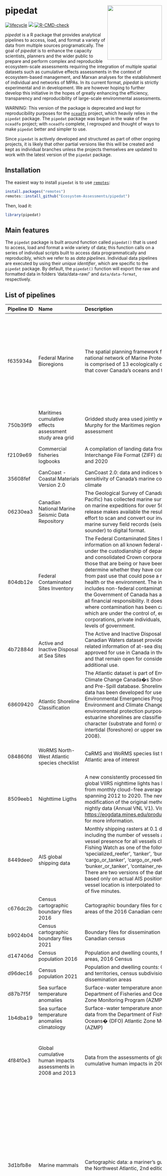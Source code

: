 
<!-- README.md is generated from README.Rmd. Please edit that file -->

# pipedat <a href='https://github.com/Ecosystem-Assessments/pipedat'><img src='man/figures/logo.png' align="right" height="175" /></a>

<!-- badges: start -->
<!-- [![Check package](https://github.com/inSileco/graphicsutils/actions/workflows/check-moreorless-standard.yaml/badge.svg)](https://github.com/inSileco/graphicsutils/actions/workflows/check-moreorless-standard.yaml) -->
<!-- [![codecov](https://codecov.io/gh/inSileco/graphicsutils/branch/master/graph/badge.svg)](https://codecov.io/gh/inSileco/graphicsutils) -->

[![lifecycle](https://img.shields.io/badge/lifecycle-experimental-orange.svg)](https://www.tidyverse.org/lifecycle/#preliminary)
![](https://img.shields.io/badge/status-preliminary-blue.svg)
[![R-CMD-check](https://github.com/Ecosystem-Assessments/pipedat/actions/workflows/R-CMD-check.yaml/badge.svg)](https://github.com/Ecosystem-Assessments/pipedat/actions/workflows/R-CMD-check.yaml)
<!-- badges: end -->

*pipedat* is a R package that provides analytical pipelines to access,
load, and format a variety of data from multiple sources
programatically. The goal of *pipedat* is to enhance the capacity
scientists, planners and the wider public to prepare and perform complex
and reproducible ecosystem-scale assessments requiring the integration
of multiple spatial datasets such as cumulative effects assessments in
the context of ecosystem-based management, and Marxan analyses for the
establishment of individual and networks of MPAs. In its current format,
*pipedat* is strictly experimental and in development. We are however
hoping to further develop this initiative in the hopes of greatly
enhancing the efficiency, transparency and reproducibility of
large-scale environmental assessments.

WARNING: This version of the package is deprecated and kept for
reproducibility purposes for the
[`nceadfo`](https://github.com/Ecosystem-Assessments/nceadfo) project,
which heavily relies in the `pipedat` package. The `pipedat` package was
begun in the wake of the `nceadfo` project; with `nceadfo` complete, I
regrouped and thought of ways to make `pipedat` better and simpler to
use.

Since `pipedat` is actively developed and structured as part of other
ongoing projects, it is likely that other partial versions like this
will be created and kept as individual branches unless the projects
themselves are updated to work with the latest version of the `pipedat`
package.

## Installation

The easiest way to install `pipedat` is to use
[`remotes`](https://cran.r-project.org/package=remotes):

``` r
install.packages("remotes")
remotes::install_github("Ecosystem-Assessments/pipedat")
```

Then, load it:

``` r
library(pipedat)
```

## Main features

The `pipedat` package is built around function called `pipedat()` that
is used to access, load and format a wide variety of data; this function
calls on a series of individual scripts built to access data
programmatically and reproducibly, which we refer to as *data
pipelines*. Individual data pipelines are executed by using their
*unique identifier*, which are specific to the `pipedat` package. By
default, the `pipedat()` function will export the raw and formatted data
in folders ‘data/data-raw/’ and `data/data-format`, respectively.

## List of pipelines

| Pipeline ID | Name                                                                                                                              | Description                                                                                                                                                                                                                                                                                                                                                                                                                                                                                                                                                                                                                                                                                                                        | Source                                                                                                                                                                                                              |
|:------------|:----------------------------------------------------------------------------------------------------------------------------------|:-----------------------------------------------------------------------------------------------------------------------------------------------------------------------------------------------------------------------------------------------------------------------------------------------------------------------------------------------------------------------------------------------------------------------------------------------------------------------------------------------------------------------------------------------------------------------------------------------------------------------------------------------------------------------------------------------------------------------------------|:--------------------------------------------------------------------------------------------------------------------------------------------------------------------------------------------------------------------|
| f635934a    | Federal Marine Bioregions                                                                                                         | The spatial planning framework for Canada’s national network of Marine Protected Areas (MPAs) is comprised of 13 ecologically defined bioregions that cover Canada’s oceans and the Great Lakes.                                                                                                                                                                                                                                                                                                                                                                                                                                                                                                                                   | Fisheries and Oceans Canada (2009); Fisheries and Oceans Canada (2010); Government of Canada (2011); Fisheries and Oceans Canada (2021a)                                                                            |
| 750b39f9    | Maritimes cumulative effects assessment study area grid                                                                           | Gridded study area used jointly with N. Kelly and G. Murphy for the Maritimes region cumulative effects assessment                                                                                                                                                                                                                                                                                                                                                                                                                                                                                                                                                                                                                 | Kelly and Murphy (2021)                                                                                                                                                                                             |
| f2109e69    | Commercial fisheries logbooks                                                                                                     | A compilation of landing data from Zonal Interchange File Format (ZIFF) data between 2000 and 2020                                                                                                                                                                                                                                                                                                                                                                                                                                                                                                                                                                                                                                 | Fisheries and Oceans Canada (2021b)                                                                                                                                                                                 |
| 35608fef    | CanCoast - Coastal Materials Version 2.0                                                                                          | CanCoast 2.0: data and indices to describe the sensitivity of Canada’s marine coasts to changing climate                                                                                                                                                                                                                                                                                                                                                                                                                                                                                                                                                                                                                           | Manson Couture et al. (2019)                                                                                                                                                                                        |
| 06230ea3    | Canadian National Marine Seismic Data Repository                                                                                  | The Geological Survey of Canada (Atlantic and Pacific) has collected marine survey field records on marine expeditions for over 50 years. This release makes available the results of an ongoing effort to scan and convert our inventory of analog marine survey field records (seismic, sidescan and sounder) to digital format.                                                                                                                                                                                                                                                                                                                                                                                                 | Geological Survey of Canada (2021)                                                                                                                                                                                  |
| 804db12e    | Federal Contaminated Sites Inventory                                                                                              | The Federal Contaminated Sites Inventory includes information on all known federal contaminated sites under the custodianship of departments, agencies and consolidated Crown corporations as well as those that are being or have been investigated to determine whether they have contamination arising from past use that could pose a risk to human health or the environment. The inventory also includes non-federal contaminated sites for which the Government of Canada has accepted some or all financial responsibility. It does not include sites where contamination has been caused by, and which are under the control of, enterprise Crown corporations, private individuals, firms or other levels of government. | Treasury Board of Canada Secretariat (2021)                                                                                                                                                                         |
| 4b72884d    | Active and Inactive Disposal at Sea Sites                                                                                         | The Active and Inactive Disposal at Sea Sites in Canadian Waters dataset provides spatial and related information of at-sea disposal sites approved for use in Canada in the last ten years and that remain open for consideration for additional use.                                                                                                                                                                                                                                                                                                                                                                                                                                                                             | Environment and Climate Change Canada (2021)                                                                                                                                                                        |
| 68609420    | Atlantic Shoreline Classification                                                                                                 | The Atlantic dataset is part of Environment and Climate Change Canada�s Shoreline Classification and Pre-Spill database. Shoreline classification data has been developed for use by the Environmental Emergencies Program of Environment and Climate Change Canada for environmental protection purposes. Marine and estuarine shorelines are classified according to the character (substrate and form) of the upper intertidal (foreshore) or upper swash zone (Sergy, 2008).                                                                                                                                                                                                                                                   | Sergy (2008)                                                                                                                                                                                                        |
| 084860fd    | WoRMS North-West Atlantic species checklist                                                                                       | CaRMS and WoRMS species list for the North-West Atlantic area of interest                                                                                                                                                                                                                                                                                                                                                                                                                                                                                                                                                                                                                                                          | Nozères and Kennedy (2021); Horton Kroh et al. (2021)                                                                                                                                                               |
| 8509eeb1    | Nighttime Ligths                                                                                                                  | A new consistently processed time series of annual global VIIRS nighttime lights has been produced from monthly cloud-free average radiance grids spanning 2012 to 2020. The new methodology is a modification of the original method based on nightly data (Annual VNL V1). Visite <https://eogdata.mines.edu/products/vnl/#annual_v2> for more information.                                                                                                                                                                                                                                                                                                                                                                      | Elvidge Zhizhin et al. (2021)                                                                                                                                                                                       |
| 8449dee0    | AIS global shipping data                                                                                                          | Monthly shipping rasters at 0.1 degree resolution including the number of vessels and total hours of vessel presence for all vessels classified by Global Fishing Watch as one of the following: ‘cargo’, ‘specialized\_reefer’, ‘tanker’, ‘bunker’, ‘cargo\_or\_tanker’, ‘cargo\_or\_reefer’, ‘bunker\_or\_tanker’, ‘container\_reefer’, ‘passenger’. There are two versions of the data available, one based only on actual AIS positions and one where vessel location is interpolated to a regular interval of five minutes.                                                                                                                                                                                                   | Watch (2022)                                                                                                                                                                                                        |
| c676dc2b    | Census cartographic boundary files 2016                                                                                           | Cartographic boundary files for dissemination areas of the 2016 Canadian census                                                                                                                                                                                                                                                                                                                                                                                                                                                                                                                                                                                                                                                    | Canada (2016a); Canada (2017)                                                                                                                                                                                       |
| b9024b04    | Census cartographic boundary files 2021                                                                                           | Boundary files for dissemination areas of the 2021 Canadian census                                                                                                                                                                                                                                                                                                                                                                                                                                                                                                                                                                                                                                                                 | Canada (2022c); Canada (2022d)                                                                                                                                                                                      |
| d147406d    | Census population 2016                                                                                                            | Population and dwelling counts, for dissemination areas, 2016 Census                                                                                                                                                                                                                                                                                                                                                                                                                                                                                                                                                                                                                                                               | Canada (2016b)                                                                                                                                                                                                      |
| d96dec16    | Census population 2021                                                                                                            | Population and dwelling counts: Canada, provinces and territories, census subdivisions and dissemination areas                                                                                                                                                                                                                                                                                                                                                                                                                                                                                                                                                                                                                     | Canada (2022e)                                                                                                                                                                                                      |
| d87b7f5f    | Sea surface temperature anomalies                                                                                                 | Surface-water temperature anomalies from the Department of Fisheries and Oceans (DFO) Atlantic Zone Monitoring Program (AZMP)                                                                                                                                                                                                                                                                                                                                                                                                                                                                                                                                                                                                      | Galbraith Chassé et al. (2018)                                                                                                                                                                                      |
| 1b4dba19    | Sea surface temperature anomalies climatology                                                                                     | Surface-water temperature anomalies climatology data from the Department of Fisheries and Oceans� (DFO) Atlantic Zone Monitoring Program (AZMP)                                                                                                                                                                                                                                                                                                                                                                                                                                                                                                                                                                                    | Galbraith Chassé et al. (2018)                                                                                                                                                                                      |
| 4f84f0e3    | Global cumulative human impacts assessments in 2008 and 2013                                                                      | Data from the assessments of global marine cumulative human impacts in 2008 and 2013                                                                                                                                                                                                                                                                                                                                                                                                                                                                                                                                                                                                                                               | Halpern Walbridge et al. (2008); Halpern Frazier et al. (2015a); Halpern Frazier et al. (2015b)                                                                                                                     |
| 3d1bfb8e    | Marine mammals                                                                                                                    | Cartographic data: a mariner’s guide to whales in the Northwest Atlantic, 2nd edition                                                                                                                                                                                                                                                                                                                                                                                                                                                                                                                                                                                                                                              | Le WWF-Canada et le Réseau d’observation de mammifères marins (2021a); Le WWF-Canada et le Réseau d’observation de mammifères marins (2021b); Le WWF-Canada et le Réseau d’observation de mammifères marins (2021c) |
| 71944efd    | Monthly temperature climatology                                                                                                   | Monthly mean temperature from Bedford Institute of Oceanography North Atlantic Model (BNAM) results averaged over 1990 to 2015 period                                                                                                                                                                                                                                                                                                                                                                                                                                                                                                                                                                                              | Wang Lu et al. (2018a); Wang Lu et al. (2018b)                                                                                                                                                                      |
| 0d61380a    | Monthly salinity climatology                                                                                                      | Monthly mean salinity from Bedford Institute of Oceanography North Atlantic Model (BNAM) results averaged over 1990 to 2015 period                                                                                                                                                                                                                                                                                                                                                                                                                                                                                                                                                                                                 | Wang Lu et al. (2018a); Wang Lu et al. (2018c)                                                                                                                                                                      |
| 906f1155    | Monthly currents climatology                                                                                                      | Monthly mean salinity from Bedford Institute of Oceanography North Atlantic Model (BNAM) results averaged over 1990 to 2015 period                                                                                                                                                                                                                                                                                                                                                                                                                                                                                                                                                                                                 | Wang Lu et al. (2018a); Wang Lu et al. (2018d)                                                                                                                                                                      |
| e775900b    | The GEBCO\_2021 Grid                                                                                                              | The GEBCO\_2021 Grid was published in July 2021 and is a global terrain model for ocean and land, providing elevation data, in meters, on a 15 arc-second interval grid                                                                                                                                                                                                                                                                                                                                                                                                                                                                                                                                                            | Group (2021)                                                                                                                                                                                                        |
| 7c8c4da1    | Invasive species distribution models                                                                                              | Species distribution models and occurrence data for marine invasive species hotspot identification                                                                                                                                                                                                                                                                                                                                                                                                                                                                                                                                                                                                                                 | Lyons Lowen et al. (2020a); Lyons Lowen et al. (2020b)                                                                                                                                                              |
| 2aafec74    | DFO Research Vessel Survey 4VSW                                                                                                   | The Fisheries and Oceans Canada (DFO) ecosystem surveys consist of research vessel survey data collected to monitor the distribution and abundance of fish and invertebrates throughout the Scotian Shelf, Bay of Fundy and Georges Bank. The 4VSW survey is focused on the eastern half of the Scotian Shelf, and occurs primarily in March, but sets in both February, and April are also present in the data                                                                                                                                                                                                                                                                                                                    | Fisheries and Oceans Canada (2020a)                                                                                                                                                                                 |
| 90e90110    | DFO Research Vessel Survey Fall                                                                                                   | The Fisheries and Oceans Canada (DFO) ecosystem surveys consist of research vessel survey data collected to monitor the distribution and abundance of fish and invertebrates throughout the Scotian Shelf, Bay of Fundy and Georges Bank. The fall survey occurs primarily in October and November, but sets from September and December are also present in the data                                                                                                                                                                                                                                                                                                                                                              | Fisheries and Oceans Canada (2020b)                                                                                                                                                                                 |
| 21f8a758    | DFO Research Vessel Survey Spring                                                                                                 | The Fisheries and Oceans Canada (DFO) ecosystem surveys consist of research vessel survey data collected to monitor the distribution and abundance of fish and invertebrates throughout the Scotian Shelf, Bay of Fundy and Georges Bank. The Spring survey occurs in January, February, March and April, and focus on Georges Bank                                                                                                                                                                                                                                                                                                                                                                                                | Fisheries and Oceans Canada (2020c)                                                                                                                                                                                 |
| 3348d162    | DFO Research Vessel Survey Summer                                                                                                 | The Fisheries and Oceans Canada (DFO) ecosystem surveys consist of research vessel survey data collected to monitor the distribution and abundance of fish and invertebrates throughout the Scotian Shelf, Bay of Fundy and Georges Bank. The Summer survey occurs in June, July and August and these focus on the Scotian Shelf and Bay of Fundy (i.e. 4VWX 5Yb, expanding recently to include the Laurentian Channel and Georges Bank (5Zc)                                                                                                                                                                                                                                                                                      | Fisheries and Oceans Canada (2020d)                                                                                                                                                                                 |
| 04528545    | DFO Species at risk range                                                                                                         | Fisheries and Oceans Canada Species at Risk Distribution (Range) for species listed as Endangered, Threatened or Special Concern under the Species at Risk Act (SARA)                                                                                                                                                                                                                                                                                                                                                                                                                                                                                                                                                              | Fisheries and Oceans Canada (2022a)                                                                                                                                                                                 |
| fc2caef8    | Critical Habitat of Species at Risk                                                                                               | Fisheries and Oceans Canada Species at Risk critical habitat for species listed as Endangered, Threatened or Special Concern under the Species at Risk Act (SARA)                                                                                                                                                                                                                                                                                                                                                                                                                                                                                                                                                                  | Fisheries and Oceans Canada (2022b)                                                                                                                                                                                 |
| 70efb2b0    | Native Land Digital                                                                                                               | Native Land is an app to help map Indigenous territories, treaties, and languages. The map provided does not represent or intend to represent official or legal boundaries of any Indigenous nations. To learn about definitive boundaries, contact the nations in question. Also, the map is not perfect – it is a work in progress with tons of contributions from the community. Please send fixes to <info@native-land.ca> if you find errors.                                                                                                                                                                                                                                                                                 | Digital (2022)                                                                                                                                                                                                      |
| ce594316    | First Nations Location                                                                                                            | The First Nations geographic location dataset contains the geographic location of First Nations (groups and subgroups) in Canada as points as well as basic attributes data.                                                                                                                                                                                                                                                                                                                                                                                                                                                                                                                                                       | Canada (2022a)                                                                                                                                                                                                      |
| 621e9a76    | Inuit Communities Location                                                                                                        | The Inuit Communities geographic location dataset contains the geographic location of Inuit Communities in Canada as points, as well as data attributes specific to each community.                                                                                                                                                                                                                                                                                                                                                                                                                                                                                                                                                | Crown-Indigenous Relations and Northern Affairs Canada (2020)                                                                                                                                                       |
| e2349037    | Terrestrial human footprint                                                                                                       | Change in terrestrial human footprint drives continued loss of intact ecosystems                                                                                                                                                                                                                                                                                                                                                                                                                                                                                                                                                                                                                                                   | Venter Sanderson et al. (2016a); Venter Sanderson et al. (2016b); Williams Venter et al. (2020a); Williams Venter et al. (2020b)                                                                                    |
| 103a233e    | Terrestrial human footprint                                                                                                       | Data from: Global terrestrial Human Footprint maps for 1993 and 2009                                                                                                                                                                                                                                                                                                                                                                                                                                                                                                                                                                                                                                                               | Venter Sanderson et al. (2016a); Venter Sanderson et al. (2016b)                                                                                                                                                    |
| 786f7481    | Aboriginal Lands of Canada Legislative Boundaries                                                                                 | The Aboriginal Lands of Canada Legislative Boundaries web service includes legislative boundaries of Indian Reserves, Land Claim Settlement Lands (lands created under Comprehensive Land Claims Process that do not or will not have Indian Reserve status under the Indian Act) and Indian Lands.                                                                                                                                                                                                                                                                                                                                                                                                                                | Canada (2022b)                                                                                                                                                                                                      |
| 7a44eaf0    | Tribal Councils Location                                                                                                          | The tribal council geographic location dataset contains the geographic location of all tribal councils in Canada as points as well as basic attributes data. Each tribal council point represents its address as it is registered in Indigenous and Northern Affairs Canada (INAC) Indian Government Support System (IGSS).                                                                                                                                                                                                                                                                                                                                                                                                        | Crown-Indigenous Relations and Northern Affairs Canada (2019a)                                                                                                                                                      |
| 3fa4aeb6    | Inuit Regions (Inuit Nunangat)                                                                                                    | The Inuit Regions, also known as the Inuit Nunangat, dataset contains the geographical boundaries of the 4 Inuit Regions in Canada: Inuvialuit, Nunavut, Nunavik and Nunatsiavut.                                                                                                                                                                                                                                                                                                                                                                                                                                                                                                                                                  | Crown-Indigenous Relations and Northern Affairs Canada (2019b)                                                                                                                                                      |
| fdd796d7    | Summer Groundfish Interpolated Results Scotian Shelf                                                                              | Temperature data from the summer groundfish survey of Fisheries and Oceans Canada on the Scotian Shelf                                                                                                                                                                                                                                                                                                                                                                                                                                                                                                                                                                                                                             | Fisheries and Oceans Canada (2022b)                                                                                                                                                                                 |
| e328da3a    | Community Well-Being Index                                                                                                        | The Community Well-Being (CWB) Index is a method of assessing socio-economic well-being in Canadian communities. Various indicators of socio-economic well-being, including education, labour force activity, income and housing, are derived from Statistics Canada’s Census of Population and combined to give each community a well-being ‘score’. These scores are used to compare well-being across First Nations and Inuit communities with well-being in other Canadian communities.                                                                                                                                                                                                                                        | Crown-Indigenous Relations and Northern Affairs Canada (2022)                                                                                                                                                       |
| b39ddb9f    | River discharge in the St. Lawrence                                                                                               | Monthly water discharge for the 78 main rivers in the Estuary and Gulf of St. Lawrence between 1948 and 2021                                                                                                                                                                                                                                                                                                                                                                                                                                                                                                                                                                                                                       | Chassé (2022)                                                                                                                                                                                                       |
| 091d10ec    | Mercury concentrations in the Canadian Arctic marine ecosystem                                                                    | This dataset contains 2005 concentrations of total mercury (THg), gaseous elemental mercury (GEM), methylated mercury, dimethyl mercury (DMHg) in the water column of the Canadian Arctic.                                                                                                                                                                                                                                                                                                                                                                                                                                                                                                                                         | Kirk (2018); Kirk St. Louis et al. (2008)                                                                                                                                                                           |
| 0bf96a89    | Perfluoroalkyl substances (PFAS) in the Canadian Arctic marine ecosystem                                                          | This dataset contains concentrations of perfluoroalkyl substances (PFAS) in seawater sampled in various locations in the Arctic ranging from 2005-2008.                                                                                                                                                                                                                                                                                                                                                                                                                                                                                                                                                                            | De Silva and Kirk (2018); Benskin Muir et al. (2012)                                                                                                                                                                |
| caa1fb75    | Concentrations of organophosphate esters (OPEs) and polybrominated diphenyl ethers (PBDEs) in the North Atlantic Ocean            | This dataset contains the ambient dissolved concentrations of organophosphate esters (OPEs) and polybrominated diphenyl ethers (PBDEs) in North Atlantic Ocean (Greenland Sea) as well as a summary of the passive polyethylene samplers (PEs) deployed.                                                                                                                                                                                                                                                                                                                                                                                                                                                                           | De Silva (2018); McDonough De Silva et al. (2018)                                                                                                                                                                   |
| d770f210    | Carte écoforestière originale et résultats d’inventaire                                                                           | La carte écoforestière originale et résultats d’inventaire constituent un regroupement de données écoforestières comprenant la carte écoforestière originale et de nombreuses autres tables fournissant de l’information se rattachant directement aux peuplements forestiers. L’information contenue dans ce jeu de données correspond au portrait de la forêt jusqu’à l’année de la photographie aérienne                                                                                                                                                                                                                                                                                                                        | Ministère de la Forêt de la Faune et des Parcs (2022)                                                                                                                                                               |
| b5433840    | Geolocated placenames in Canada                                                                                                   | The collection of geolocated placenames in Canada represents a consistent and comprehensive distribution of named places across Canada. Named places include large and small cities, villages, First Nations Communities, Small Hamlets etc.                                                                                                                                                                                                                                                                                                                                                                                                                                                                                       | Innovation (2020)                                                                                                                                                                                                   |
| 9d64101c    | Sea surface temperature anomalies                                                                                                 | Surface-water temperature anomalies from the Department of Fisheries and Oceans (DFO) Atlantic Zone Monitoring Program (AZMP) between 2000 and 2022                                                                                                                                                                                                                                                                                                                                                                                                                                                                                                                                                                                | Galbraith Chassé et al. (2021)                                                                                                                                                                                      |
| 004b3c51    | Canadian Exclusive Economic Zone                                                                                                  | Canadian Exclusive Economic Zone                                                                                                                                                                                                                                                                                                                                                                                                                                                                                                                                                                                                                                                                                                   | Institute (2019)                                                                                                                                                                                                    |
| a56e753b    | Timeline of COVID-19 in Canada                                                                                                    | The Timeline of COVID-19 in Canada (CovidTimelineCanada) is intended to be the definitive source for data regarding the COVID-19 pandemic in Canada. In addition to making available the ready-to-use datasets, this repository also acts as a hub for collaboration on expanding and improving the availability and quality of COVID-19 data in Canada. This repository is maintained by the COVID-19 Canada Open Data Working Group and is one component of the What Happened? COVID-19 in Canada project.                                                                                                                                                                                                                       | Berry O’Neill et al. (2021)                                                                                                                                                                                         |
| d8094d1b    | Species interations catalog                                                                                                       | Catalog of empirical binary species interactions from various sources                                                                                                                                                                                                                                                                                                                                                                                                                                                                                                                                                                                                                                                              | Beauchesne Desjardins-Proulx et al. (2016)                                                                                                                                                                          |
| 8b0bbc44    | Open Database of Healthcare Facilities                                                                                            | The Open Database of Healthcare Facilities (ODHF) contains the names, addresses and geo-coordinates of healthcare facilities across Canada. Facilities are classified by type. The current version (version 1.1) contains approximately 7,000 records compiled from open data sources, publicly available data, and data directly provided by sources for inclusion as open data.                                                                                                                                                                                                                                                                                                                                                  | Canada (2020a); Canada (2020b)                                                                                                                                                                                      |
| c71da4d7    | Health Regions: Boundaries and Correspondence with Census Geography                                                               | The health region boundaries provided in this product are based on 2016 Census geographic units. The smallest geographic unit available has been used as the building block to define health regions.                                                                                                                                                                                                                                                                                                                                                                                                                                                                                                                              | Canada (2020c)                                                                                                                                                                                                      |
| d2f44fdf    | National Pollutant Release Inventory                                                                                              | The National Pollutant Release Inventory (NPRI) is Canada’s public inventory of pollutant releases (to air, water and land), disposals and transfers for recycling. Each file contains data from 1993 to the latest reporting year. These CSV format datasets are in normalized or ‘list’ format and are optimized for pivot table analyses.                                                                                                                                                                                                                                                                                                                                                                                       | Environment and Climate Change Canada (2022)                                                                                                                                                                        |
| ee7295d7    | Proximity measures database                                                                                                       | Statistics Canada (StatCan) and Canada Mortgage and Housing Corporation (CMHC) have collaborated on the implementation of a set of proximity measures to services and amenities. CMHC funded this collaboration to generate data and analytical work in support of the National Housing Strategy.                                                                                                                                                                                                                                                                                                                                                                                                                                  | Canada (2020d); Canada (2020e)                                                                                                                                                                                      |
| 852db1a3    | Census 2021 housing suitability                                                                                                   | Housing suitability by tenure: Canada, provinces and territories, census divisions and census subdivisions                                                                                                                                                                                                                                                                                                                                                                                                                                                                                                                                                                                                                         | Canada (2022f)                                                                                                                                                                                                      |
| b48b01d6    | Census 2021 dwelling condition                                                                                                    | Dwelling condition by tenure: Canada, provinces and territories, census divisions and census subdivisions                                                                                                                                                                                                                                                                                                                                                                                                                                                                                                                                                                                                                          | Canada (2022g)                                                                                                                                                                                                      |
| f4abec86    | Census 2021 acceptable housing                                                                                                    | Acceptable housing by tenure: Canada, provinces and territories, census divisions and census subdivisions                                                                                                                                                                                                                                                                                                                                                                                                                                                                                                                                                                                                                          | Canada (2022h)                                                                                                                                                                                                      |
| 5e4be996    | Census cartographic subdivision boundary files 2021                                                                               | Boundary files for subdivision areas of the 2021 Canadian census                                                                                                                                                                                                                                                                                                                                                                                                                                                                                                                                                                                                                                                                   | Canada (2022i); Canada (2022c)                                                                                                                                                                                      |
| 929a1773    | Census water treatment                                                                                                            | Treatment of main source of water by households, Canada, provinces and census metropolitan areas (CMA)                                                                                                                                                                                                                                                                                                                                                                                                                                                                                                                                                                                                                             | Canada (2021)                                                                                                                                                                                                       |
| 000fd656    | Census cartographic subdivision boundary files 2016                                                                               | Boundary files for subdivision areas of the 2016 Canadian census                                                                                                                                                                                                                                                                                                                                                                                                                                                                                                                                                                                                                                                                   | Canada (2017); Canada (2016c)                                                                                                                                                                                       |
| 4d4292ca    | Bio-ORACLE                                                                                                                        | Bio-ORACLE is a set of GIS rasters providing geophysical, biotic and environmental data for surface and benthic marine realms.                                                                                                                                                                                                                                                                                                                                                                                                                                                                                                                                                                                                     | Bosch and Fernandez (2022); Tyberghein Verbruggen et al. (2012); Assis Tyberghein et al. (2018)                                                                                                                     |
| 57121439    | Watershed activity index                                                                                                          | TBD                                                                                                                                                                                                                                                                                                                                                                                                                                                                                                                                                                                                                                                                                                                                | Guijarro-Sabaniel and Kelly (2022)                                                                                                                                                                                  |
| 379900c1    | Sea bottom temperature anomalies                                                                                                  | Bottom-water temperature anomalies from the Department of Fisheries and Oceans (DFO) Atlantic Zone Monitoring Program (AZMP) between 2000 and 2022                                                                                                                                                                                                                                                                                                                                                                                                                                                                                                                                                                                 | Galbraith Chassé et al. (2021)                                                                                                                                                                                      |
| a8d6e8b7    | Bottom water temperature and salinity in the Estuary and Gulf of St.Lawrence                                                      | Gridded temperature and salinity of the Estuary and Gulf of St. Lawrence bottom waters including shallow waters. Data are a result of a 3D interpolation on a 1km x 1km x bottom depth grid. They mostly come from the 2 multidisciplinary surveys but all the available CTD data sampled in August and September were used.                                                                                                                                                                                                                                                                                                                                                                                                       | Fisheries and Oceans Canada (2022c)                                                                                                                                                                                 |
| de3ff303    | Deep water dissolved oxygen in the Estuary and Gulf of St.Lawrence                                                                | Deep water (&gt; 200 m) dissolved oxygen interpolated on a grid cell of 10 km x10 km in the Estuary and Gulf of St. Lawrence. Input data are from the annual August multidisciplinary survey hold in 2011 to 2020.                                                                                                                                                                                                                                                                                                                                                                                                                                                                                                                 |                                                                                                                                                                                                                     |
| d6b6f3fa    | Groundfish and shrimp annual multidisciplinary survey in the Estuary and northern Gulf of St. Lawrence (CCGS Teleost 2004 - 2021) | Fisheries and Oceans Canada (DFO) conducts an annual multidisciplinary scientific survey with a bottom trawl in the Estuary and the northern Gulf of St. Lawrence since 1978. Over the years this survey has been conducted on four vessels: the MV Gadus Atlantica (1978-1994), the MV Lady Hammond (1984-1990), the CCGS Alfred Needler (1990-2005) and the CCGS Teleost (2004-2021). It is important to note that the objectives, the methods used and the identification of the species during these surveys have improved over time in response to DFO requests and mandates. The data are therefore not directly comparable between these surveys.                                                                           | Fisheries and Oceans Canada (2022e)                                                                                                                                                                                 |
| 5b61d05c    | NAFO Division 4T groundfish research vessel trawl survey (September Survey) dataset                                               | Tow, catch, length frequency, and biological information for fish caught during the annual September research vessel trawl surveys in the southern Gulf of St. Lawrence (NAFO Division 4T). Abundance indices and spatial distribution patterns of commercial and non-commercial groundfish.                                                                                                                                                                                                                                                                                                                                                                                                                                       | Fisheries and Oceans Canada (2022f)                                                                                                                                                                                 |
| 1386850b    | Species vulnerability to environmental stressors                                                                                  | Evaluation of species-specific vulnerabilities to environmental stressors as a function of a series of traits such as body composition, body size and environment.                                                                                                                                                                                                                                                                                                                                                                                                                                                                                                                                                                 | Beauchesne (2020)                                                                                                                                                                                                   |
| 0b902b1e    | Species trophic sensitivity                                                                                                       | Evaluation of a species sensitivity based on its position in food chain, omnivory, apparent competition and exploitative competition                                                                                                                                                                                                                                                                                                                                                                                                                                                                                                                                                                                               | Beauchesne Cazelles et al. (2021)                                                                                                                                                                                   |
| 08e94a14    | Eastern Canada Seabirds at Sea (ECSAS) database                                                                                   | Boat-based and aerial-based data from the Eastern Canada Seabirds at Sea (ECSAS) database extracted on 2023-01-19 and 2022-01-17, respectively. The data was clipped to the Scotian Shelf Bioregion and for the project on evaluating the cumulative effects of global changes on food webs of the region.                                                                                                                                                                                                                                                                                                                                                                                                                         | Gjerdrum Fifield et al. (2012); Service and Environment and Climate Change Canada (2022)                                                                                                                            |
| 7a5323bb    | Catalog of trophic interactions for the Scotian Shelf from the Global Biotic Interactions (GLoBI) data portal                     | Global Biotic Interactions (GloBI) provides open access to finding species interaction data (e.g., predator-prey, pollinator-plant, pathogen-host, parasite-host) by combining existing open datasets using open source software.                                                                                                                                                                                                                                                                                                                                                                                                                                                                                                  | Poelen Simons et al. (2014); Poelen Gosnell et al. (2022)                                                                                                                                                           |

## How to contribute

External contributors are welcome to contribute data pipelines to this
package. Simply fork the [public repo]() and create your own data
pipeline. The `pipenew()` function creates a `dp_#####.R` template for
you to use to create a new data pipeline with a unique id. Create a pull
request for us to review the data pipeline for inclusion in the package.

A single pull request per pipeline should be created, and merged pull
requests should be squashed into a single commit.
